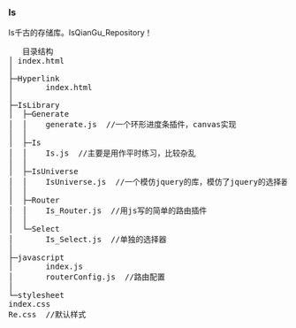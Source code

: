 <h3>Is</h3>
<p>Is千古的存储库。IsQianGu_Repository！</p>
<pre>
   目录结构
│ index.html
│
├─Hyperlink
│       index.html
│
├─IsLibrary
│  ├─Generate
│  │    generate.js  //一个环形进度条插件，canvas实现
│  │
│  ├─Is
│  │    Is.js  //主要是用作平时练习，比较杂乱
│  │
│  ├─IsUniverse
│  │    IsUniverse.js  //一个模仿jquery的库，模仿了jquery的选择器，jquery遍历，以及其他部分功能
│  │
│  ├─Router
│  │    Is_Router.js  //用js写的简单的路由插件
│  │
│  └─Select
│       Is_Select.js  //单独的选择器
│
├─javascript
│       index.js
│       routerConfig.js  //路由配置
│
└─stylesheet
index.css
Re.css  //默认样式
</pre>
